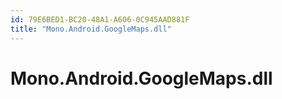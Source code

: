 ```yaml
---
id: 79E6BED1-BC20-48A1-A606-0C945AAD881F
title: "Mono.Android.GoogleMaps.dll"
---
```


# Mono.Android.GoogleMaps.dll
